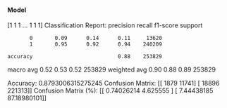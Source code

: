 #### Model
[1 1 1 ... 1 1 1]
Classification Report:
              precision    recall  f1-score   support

           0       0.09      0.14      0.11     13620
           1       0.95      0.92      0.94    240209

    accuracy                           0.88    253829
   macro avg       0.52      0.53      0.52    253829
weighted avg       0.90      0.88      0.89    253829

Accuracy: 0.8793006315275245
Confusion Matrix:
[[  1879  11741]
 [ 18896 221313]]
Confusion Matrix (%):
[[ 0.74026214  4.625555  ]
 [ 7.44438185 87.18980101]]
